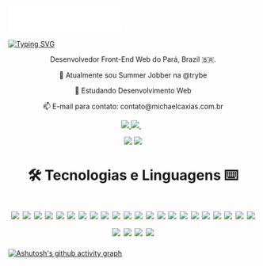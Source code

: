 <img src="header.svg" />

[![Typing SVG](https://readme-typing-svg.herokuapp.com?color=%23EF8AA4&size=25&center=true&vCenter=true&width=1000&lines=%3C+Ol%C3%A1+%F0%9F%91%8B%2C+sou+Michael!+%F0%9F%91%A8%E2%80%8D%F0%9F%92%BB+%2F%3E)](https://git.io/typing-svg)

<p align='center'>
  Desenvolvedor Front-End Web do Pará, Brazil 🇧🇷.
</p>

  <p align='center'>🔭 Atualmente sou Summer Jobber na @trybe</p>
  <p align='center'>🌱 Estudando Desenvolvimento Web</p>
  <p align='center'>📫 E-mail para contato: contato@michaelcaxias.com.br</p>


<p align='center'>
  <a href = "mailto:7michaeel7@gmail.com">
    <img src="https://img.shields.io/badge/Gmail-0D1117?style=for-the-badge&logo=gmail&logoColor=ef8aa4" target="_blank">
  </a>
  <a href="https://www.linkedin.com/in/michaelcaxias/" target="_blank">
    <img src="https://img.shields.io/badge/-Linkedin-0D1117?style=for-the-badge&logo=linkedin&logoColor=ef8aa4" />
  </a>&nbsp;&nbsp;
</p>

<p align='center'>
  <a href="#"><img src="https://github-readme-stats.vercel.app/api?username=michaelcaxias&show_icons=true&include_all_commits=true&count_private=true&theme=react&hide_border=true&bg_color=0D1117&title_color=ff8da4&icon_color=c2f0ff" width="350"></a>
  <img src="https://github-readme-stats.vercel.app/api/top-langs/?username=michaelcaxias&langs_count=10&layout=compact&theme=react&hide_border=true&bg_color=0D1117&title_color=ff8da4&icon_color=eafaff" width="350">
</p>

<h1 align='center'>
  🛠 Tecnologias e Linguagens ⌨ <br/><br/>
  <img src="https://img.shields.io/badge/-python-0D1117?style=for-the-badge&logo=python&logoColor=ef8aa4" />
  <img src="https://img.shields.io/badge/-html5-0D1117?style=for-the-badge&logo=html5&logoColor=ef8aa4" />
  <img src="https://img.shields.io/badge/-css-0D1117?style=for-the-badge&logo=css3&logoColor=ef8aa4" />
  <img src="https://img.shields.io/badge/-sass-0D1117?style=for-the-badge&logo=sass&logoColor=ef8aa4" />
  <img src="https://img.shields.io/badge/-JavaScript-0D1117?style=for-the-badge&logo=JavaScript&logoColor=ef8aa4" />
  <img src="https://img.shields.io/badge/-typescript-0D1117?style=for-the-badge&logo=typescript&logoColor=ef8aa4" />
  <img src="https://img.shields.io/badge/-react%20router-0D1117?style=for-the-badge&logo=react-router&logoColor=ef8aa4" />
  <img src="https://img.shields.io/badge/-react-0D1117?style=for-the-badge&logo=react&logoColor=ef8aa4" />
  <img src="https://img.shields.io/badge/-react%20native-0D1117?style=for-the-badge&logo=react&logoColor=ef8aa4" />
  <img src="https://img.shields.io/badge/-redux-0D1117?style=for-the-badge&logo=redux&logoColor=ef8aa4" />
  <img src="https://img.shields.io/badge/-bootstrap-0D1117?style=for-the-badge&logo=bootstrap&logoColor=ef8aa4" />
  <img src="https://img.shields.io/badge/-jest-0D1117?style=for-the-badge&logo=jest&logoColor=ef8aa4" />
  <img src="https://img.shields.io/badge/-git-0D1117?style=for-the-badge&logo=git&logoColor=ef8aa4" />
  <img src="https://img.shields.io/badge/-linux-0D1117?style=for-the-badge&logo=linux&logoColor=ef8aa4" />
  <img src="https://img.shields.io/badge/-docker-0D1117?style=for-the-badge&logo=docker&logoColor=ef8aa4" />
  <img src="https://img.shields.io/badge/-node.js-0D1117?style=for-the-badge&logo=nodedotjs&logoColor=ef8aa4" />
  <img src="https://img.shields.io/badge/-express.js-0D1117?style=for-the-badge&logo=express&logoColor=ef8aa4" />
  <img src="https://img.shields.io/badge/-mongodb-0D1117?style=for-the-badge&logo=mongodb&logoColor=ef8aa4" />
  <img src="https://img.shields.io/badge/-mysql-0D1117?style=for-the-badge&logo=mysql&logoColor=ef8aa4" />
  <img src="https://img.shields.io/badge/testing%20library-0D1117?style=for-the-badge&logo=testing-library&logoColor=ef8aa4" />
  <img src="https://img.shields.io/badge/mocha.js-0D1117?style=for-the-badge&logo=mocha&logoColor=ef8aa4" />
  <img src="https://img.shields.io/badge/chai.js-0D1117?style=for-the-badge&logo=chai&logoColor=ef8aa4" />
  <img src="https://img.shields.io/badge/Sinon.js-0D1117?style=for-the-badge&logo=Sinon&logoColor=ef8aa4" />
  
  <img src="https://img.shields.io/badge/styled--components-0D1117?style=for-the-badge&logo=styled-components&logoColor=ef8aa4" />
  <img src="https://img.shields.io/badge/Tailwind_CSS-0D1117?style=for-the-badge&logo=tailwind-css&logoColor=ef8aa4" />
  <img src="https://img.shields.io/badge/sequelize.js-0D1117?style=for-the-badge&logo=sequelize&logoColor=ef8aa4" />
</h1>

[![Ashutosh's github activity graph](https://activity-graph.herokuapp.com/graph?username=michaelcaxias&custom_title=Michael%20Caxias%27s%20Contribution%20Graph&bg_color=0D1117&color=ff8da4&line=FFFFFF&point=c2f0ff&hide_border=true)](https://github.com/ashutosh00710/github-readme-activity-graph)
